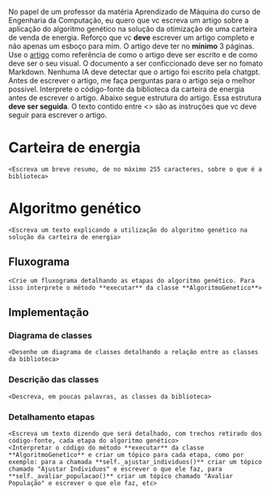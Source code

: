 No papel de um professor da matéria Aprendizado de Máquina do curso de Engenharia da Computação, eu quero que vc escreva um artigo sobre a aplicação do algoritmo genético na solução da otimização de uma carteira de venda de energia. 
Reforço que vc **deve** escrever um artigo completo e não apenas um esboço para mim.
O artigo deve ter no **mínimo** 3 páginas.
Use o [artigo](https://www.analytixlabs.co.in/blog/genetic-algorithm/#Running_a_Genetic_Algorithm_in_Python) como referência de como o artigo deve ser escrito e de como deve ser o seu visual. 
O documento a ser conficcionado deve ser no fomato Markdown.
Nenhuma IA deve detectar que o artigo foi escrito pela chatgpt.
Antes de escrever o artigo, me faça perguntas para o artigo seja o melhor possivel.
Interprete o código-fonte da biblioteca da carteira de energia antes de escrever o artigo.
Abaixo segue estrutura do artigo. Essa estrutura **deve ser seguida**. O texto contido entre <> são as instruções que vc deve seguir para escrever o artigo.


# Carteira de energia
    <Escreva um breve resumo, de no máximo 255 caracteres, sobre o que é a biblioteca>

# Algoritmo genético
    <Escreva um texto explicando a utilização do algoritmo genético na solução da carteira de energia>

## Fluxograma
    <Crie um fluxograma detalhando as etapas do algoritmo genético. Para isso interprete o método **executar** da classe **AlgoritmoGenetico**>

## Implementação
### Diagrama de classes
    <Desenhe um diagrama de classes detalhando a relação entre as classes da biblioteca>

### Descrição das classes
    <Descreva, em poucas palavras, as classes da biblioteca>

### Detalhamento etapas
    <Escreva um texto dizendo que será detalhado, com trechos retirado dos código-fonte, cada etapa do algoritmo genético>
    <Interpretar o código do método **executar** da classe **AlgoritmoGenetico** e criar um tópico para cada etapa, como por exemplo: para a chamada **self._ajustar_individuos()** criar um tópico chamado "Ajustar Individuos" e escrever o que ele faz, para **self._avaliar_populacao()** criar um tópico chamado "Avaliar População" e escrever o que ele faz, etc>



